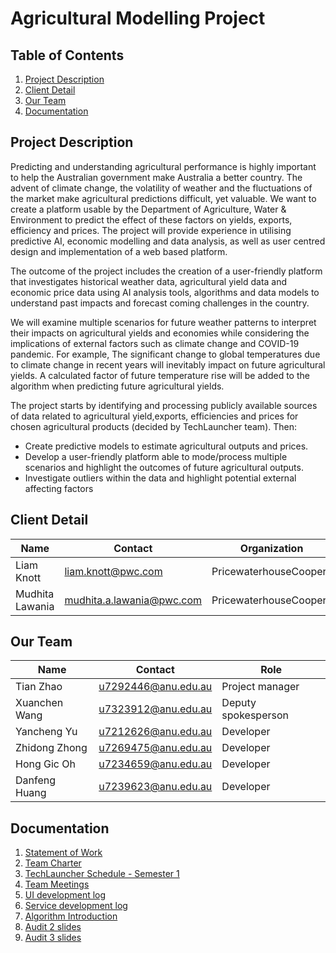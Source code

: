 # Agricultural Modelling Project

## Table of Contents

1. [Project Description](#project-description)
2. [Client Detail](#client-detail)
3. [Our Team](#our-team)
4. [Documentation](#documentation)



## Project Description

Predicting and understanding agricultural performance is highly important to help the Australian government make Australia a better country. The advent of climate change, the volatility of weather and the fluctuations of the market make agricultural predictions difficult, yet valuable. We want to create a platform usable by the Department of Agriculture, Water & Environment to predict the effect of these factors on yields, exports, efficiency and prices. The project will provide experience in utilising predictive AI, economic modelling and data analysis, as well as user centred design and implementation of a web based platform.

The outcome of the project includes the creation of a user-friendly platform that investigates historical weather data, agricultural yield data and economic price data using AI analysis tools, algorithms and data models to understand past impacts and forecast coming challenges in the country. 

We will examine multiple scenarios for future weather patterns to interpret their impacts on agricultural yields and economies while considering the implications of external factors such as climate change and COVID-19 pandemic. For example, The significant change to global temperatures due to climate change in recent years will inevitably impact on future agricultural yields. A calculated factor of future temperature rise will be added to the algorithm when predicting future agricultural yields.

The project starts by identifying and processing publicly available sources of data related to agricultural yield,exports, efficiencies and prices for chosen agricultural products (decided by TechLauncher team). Then:

- Create predictive models to estimate agricultural outputs and prices.
- Develop a user-friendly platform able to mode/process multiple scenarios and highlight the outcomes of future agricultural outputs.
- Investigate outliers within the data and highlight potential external affecting factors


## Client Detail

| Name | Contact | Organization |
| ------ | ------ | ------ |
| Liam Knott | liam.knott@pwc.com | PricewaterhouseCoopers |
| Mudhita Lawania | mudhita.a.lawania@pwc.com | PricewaterhouseCoopers |


## Our Team

| Name | Contact | Role |
| ------ | ------ | ------ |
| Tian Zhao | u7292446@anu.edu.au | Project manager |
| Xuanchen Wang | u7323912@anu.edu.au | Deputy spokesperson |
| Yancheng Yu | u7212626@anu.edu.au | Developer |
| Zhidong Zhong | u7269475@anu.edu.au | Developer |
| Hong Gic Oh | u7234659@anu.edu.au | Developer |
| Danfeng Huang | u7239623@anu.edu.au | Developer |


## Documentation

1. [Statement of Work](https://docs.google.com/document/d/1u8lvPw8wh8q8bASydYe8yNdrbzJcqEzmwdwFDkFqDyk/edit?usp=sharing)
2. [Team Charter](https://docs.google.com/document/d/1cclO7G7p3pnhXwTigUycFmEWT71LFdHP-RCo-UNr6HE/edit?usp=sharing)
3. [TechLauncher Schedule - Semester 1](https://docs.google.com/document/d/1On0W6BCAIJ6oHPJeKMq5j55WEd-8ADKCnk-OLkhKEdk/edit?usp=sharing)
4. [Team Meetings](https://docs.google.com/document/u/0/d/1fjGWvtqiSrWWUSTMI9ZOTAmMcRA_Q9Upqu7vYiLi-dk/edit)
5. [UI development log](https://github.com/TZZTERRY/Agricultural-Modelling/blob/main/front_end/DEVELOPMENT_LOG.md)
6. [Service development log](https://github.com/TZZTERRY/Agricultural-Modelling/blob/main/back_end/DEVELOPMENT_LOG.md)
7. [Algorithm Introduction](https://github.com/TZZTERRY/Agricultural-Modelling/blob/main/Algorithm/README.md)  
8. [Audit 2 slides](https://docs.google.com/presentation/d/1LyzxSDGJ3-C0_8DR_ozFFHOhTlj7Z-XnUwWkypvm3Uc/edit?usp=sharing)
9. [Audit 3 slides](https://docs.google.com/presentation/d/1NZOf7IDNGL15VgBb6r0c-vejs8cidBZ6ZsDLxrPXPa4/edit?usp=sharing)

